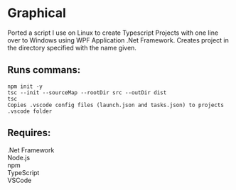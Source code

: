 # Graphical

Ported a script I use on Linux to create Typescript Projects with one line over to Windows using WPF Application .Net Framework. Creates project in the directory specified with the name given. 

## Runs commans:
```
npm init -y
tsc --init --sourceMap --rootDir src --outDir dist
tsc
Copies .vscode config files (launch.json and tasks.json) to projects .vscode folder
```
## Requires:  
.Net Framework  
Node.js      
npm   
TypeScript   
VSCode

